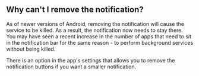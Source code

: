 ## Why can't I remove the notification?

As of newer versions of Android, removing the notification will cause the service to be killed. As a result, the notification now needs to stay there. You may have seen a recent increase in the number of apps that need to sit in the notification bar for the same reason - to perform background services without being killed.  

There is an option in the app's settings that allows you to remove the notification buttons if you want a smaller notification.  